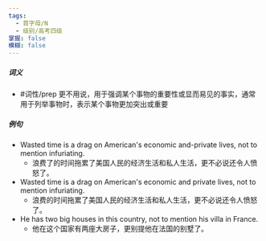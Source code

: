 ```yaml
---
tags:
  - 首字母/N
  - 级别/高考四级
掌握: false
模糊: false
---
```

##### 词义
- #词性/prep  更不用说，用于强调某个事物的重要性或显而易见的事实，通常用于列举事物时，表示某个事物更加突出或重要
##### 例句
- Wasted time is a drag on American's economic and-private lives, not to mention infuriating.
	- 浪费了的时间拖累了美国人民的经济生活和私人生活，更不必说还令人愤怒了。
- Wasted time is a drag on American's economic and private lives, not to mention infuriating.
	- 浪费的时间拖累了美国人民的经济生活和私人生活，更不必说还令人愤怒了。
- He has two big houses in this country, not to mention his villa in France.
	- 他在这个国家有两座大房子，更别提他在法国的别墅了。

